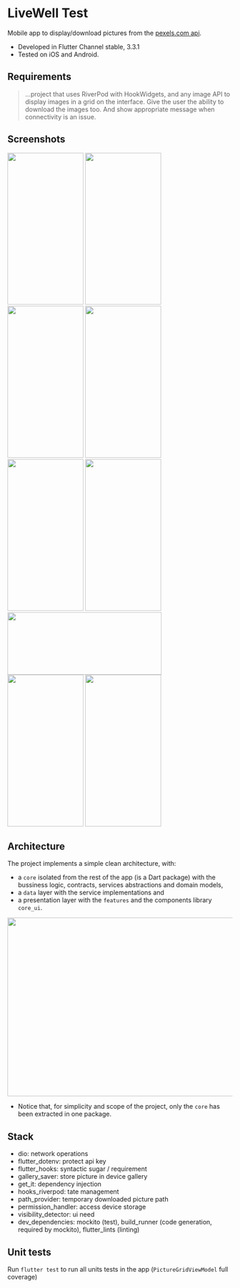 # LiveWell Test
Mobile app to display/download pictures from the [pexels.com api](https://www.pexels.com/api/).

* Developed in Flutter Channel stable, 3.3.1
* Tested on iOS and Android.

## Requirements
> ...project that uses RiverPod with HookWidgets, and any image API to display images in a grid on the interface.
Give the user the ability to download the images too. And show appropriate message when connectivity is an issue.

## Screenshots
<p float="left">
<img src="https://user-images.githubusercontent.com/70621340/221586888-a81f556f-0f07-4a50-a633-4128f6c1a501.png"  width="170" height="340">
<img src="https://user-images.githubusercontent.com/70621340/221586892-e9b89e10-87c2-4bce-a515-ec7e11e79ff2.png"  width="170" height="340">
<img src="https://user-images.githubusercontent.com/70621340/221586899-cf3f9e92-09f3-495d-bb84-a7270f47289f.png"  width="170" height="340">
<img src="https://user-images.githubusercontent.com/70621340/221586902-6a875927-f24d-4c9f-9a4f-b11f932428fb.png"  width="170" height="340">
<img src="https://user-images.githubusercontent.com/70621340/221586909-5d600166-bf00-4989-8385-3644dfc0226e.png"  width="170" height="340">
<img src="https://user-images.githubusercontent.com/70621340/221587542-0f0183c9-3ffe-4089-b45f-3f89c9a18eb8.png"  width="170" height="340">
<img src="https://user-images.githubusercontent.com/70621340/221586905-1e82a61c-4712-4af3-b7f9-157af1d8182e.png"  width="345" height="140">
<img src="https://user-images.githubusercontent.com/70621340/221590689-7be85913-eeea-4c87-bca2-42c2607f25d4.png"  width="170" height="340">
<img src="https://user-images.githubusercontent.com/70621340/221587947-0b472b61-d860-41db-8fa8-9cd64208defd.png"  width="170" height="340">
</p>

## Architecture

The project implements a simple clean architecture, with:
* a <code>core</code> isolated from the rest of the app (is a Dart package) with the bussiness logic, contracts, services abstractions and domain models, 
* a <code>data</code> layer with the service implementations and
* a presentation layer with the <code>features</code> and the components library <code>core_ui</code>.

<img width="1000" height="400" src="https://user-images.githubusercontent.com/70621340/221600069-945a4148-c57a-4aa1-a391-073316cab705.png">

* Notice that, for simplicity and scope of the project, only the <code>core</code> has been extracted in one package.

## Stack
  * dio: network operations
  * flutter_dotenv: protect api key
  * flutter_hooks: syntactic sugar / requirement
  * gallery_saver: store picture in device gallery
  * get_it: dependency injection
  * hooks_riverpod: tate management
  * path_provider: temporary downloaded picture path
  * permission_handler: access device storage
  * visibility_detector: ui need
  * dev_dependencies: mockito (test), build_runner (code generation, required by mockito), flutter_lints (linting)

## Unit tests
Run <code>flutter test</code> to run all units tests in the app (<code>PictureGridViewModel</code> full coverage)




